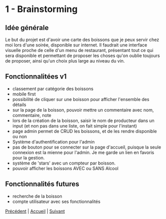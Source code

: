 # 1 - Brainstorming

## Idée générale

Le but du projet est d'avoir une carte des boissons que je peux servir chez moi lors d'une soirée, disponible sur internet.  Il faudrait une interface visuelle proche de celle d'un menu de restaurant, présentant tout ce qui sera disponible et permettant de proposer les choses qu'on oublie toujours de proposer, ainsi qu'un choix plus large au niveau du vin.

## Fonctionnalitées v1

- classement par catégorie des boissons
- mobile first
- possibilité de cliquer sur une boisson pour afficher l'ensemble des détails
- sur la page de la boisson, pouvoir mettre un commentaire avec nom, commentaire, note
- lors de la création de la boisson, saisir le nom de producteur dans un input (et non pas dans une liste, on fait simple pour l'instant)
- page admin permet de CRUD les boissons, et de les rendre disponible ou non
- Système d'authentification pour l'admin
- pas de bouton pour se connecter sur la page d'accueil, puisque la seule connexion est la mienne pour l'admin. Je me garde un lien en favoris pour la gestion.
- système de 'stars' avec un compteur par boisson.
- pouvoir afficher les boissons AVEC ou SANS Alcool

## Fonctionnalités futures

- recherche de la boisson
- compte utilisateur avec ses fonctionnalités

[Précédent](0-Sommaire.md) | [Accueil](0-Sommaire.md) | [Suivant](2-Wireframe.md)